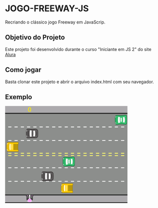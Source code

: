 # JOGO-FREEWAY-JS

Recriando o clássico jogo Freeway em JavaScrip.


## Objetivo do Projeto

Este projeto foi desenvolvido durante o curso "Iniciante em JS 2" do site [Alura](https://www.alura.com.br/)
 
 
## Como jogar

Basta clonar este projeto e abrir o arquivo index.html com seu navegador.


## Exemplo

<img src="https://github.com/ERaines/JOGO-FREEWAY-JS/blob/main/imagens/print.PNG" alt="print" width="400"/>
